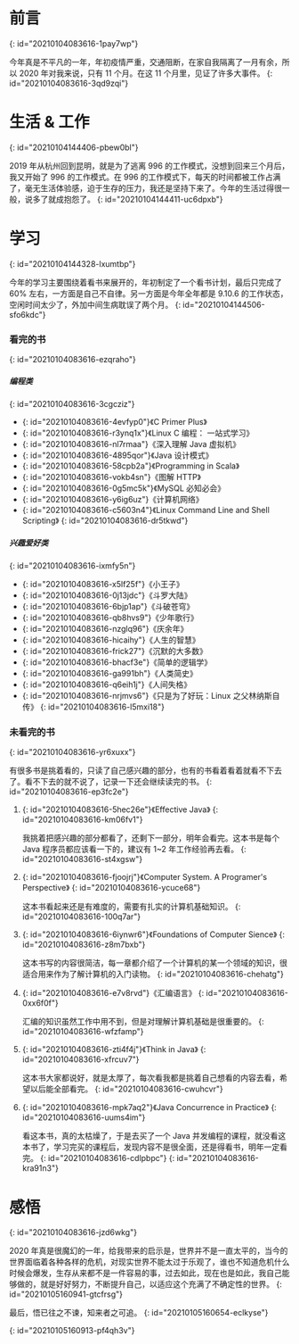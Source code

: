 # 前言
{: id="20210104083616-1pay7wp"}

今年真是不平凡的一年，年初疫情严重，交通阻断，在家自我隔离了一月有余，所以 2020 年对我来说，只有 11 个月。在这 11 个月里，见证了许多大事件。
{: id="20210104083616-3qd9zqi"}

# 生活 & 工作
{: id="20210104144406-pbew0bl"}

2019 年从杭州回到昆明，就是为了逃离 996 的工作模式，没想到回来三个月后，我又开始了 996 的工作模式。在 996 的工作模式下，每天的时间都被工作占满了，毫无生活体验感，迫于生存的压力，我还是坚持下来了。今年的生活过得很一般，说多了就成抱怨了。
{: id="20210104144411-uc6dpxb"}

# 学习
{: id="20210104144328-lxumtbp"}

今年的学习主要围绕着看书来展开的，年初制定了一个看书计划，最后只完成了 60% 左右，一方面是自己不自律。另一方面是今年全年都是 9.10.6 的工作状态，空闲时间太少了，外加中间生病耽误了两个月。
{: id="20210104144506-sfo6kdc"}

### 看完的书
{: id="20210104083616-ezqraho"}

##### 编程类
{: id="20210104083616-3cgcziz"}

- {: id="20210104083616-4evfyp0"}《C Primer Plus》
- {: id="20210104083616-r3ynq1x"}《Linux C 编程： 一站式学习》
- {: id="20210104083616-nl7rmaa"}《深入理解 Java 虚拟机》
- {: id="20210104083616-4895qor"}《Java 设计模式》
- {: id="20210104083616-58cpb2a"}《Programming in Scala》
- {: id="20210104083616-vokb4sn"}《图解 HTTP》
- {: id="20210104083616-0g5mc5k"}《MySQL 必知必会》
- {: id="20210104083616-y6ig6uz"}《计算机网络》
- {: id="20210104083616-c5603n4"}《Linux Command Line and Shell Scripting》
{: id="20210104083616-dr5tkwd"}

##### 兴趣爱好类
{: id="20210104083616-ixmfy5n"}

- {: id="20210104083616-x5lf25f"}《小王子》
- {: id="20210104083616-0j13jdc"}《斗罗大陆》
- {: id="20210104083616-6bjp1ap"}《斗破苍穹》
- {: id="20210104083616-qb8hvs9"}《少年歌行》
- {: id="20210104083616-nzglq96"}《庆余年》
- {: id="20210104083616-hicaihy"}《人生的智慧》
- {: id="20210104083616-frick27"}《沉默的大多数》
- {: id="20210104083616-bhacf3e"}《简单的逻辑学》
- {: id="20210104083616-ga991bh"}《人类简史》
- {: id="20210104083616-q6eih1j"}《人间失格》
- {: id="20210104083616-nrjmvs6"}《只是为了好玩：Linux 之父林纳斯自传》
{: id="20210104083616-l5mxi18"}

### 未看完的书
{: id="20210104083616-yr6xuxx"}

有很多书是挑着看的，只读了自己感兴趣的部分，也有的书看着看着就看不下去了。看不下去的就不说了，记录一下还会继续读完的书。
{: id="20210104083616-ep3fc2e"}

1. {: id="20210104083616-5hec26e"}《Effective Java》
   {: id="20210104083616-km06fv1"}

   我挑着把感兴趣的部分都看了，还剩下一部分，明年会看完。这本书是每个 Java 程序员都应该看一下的，建议有 1~2 年工作经验再去看。
   {: id="20210104083616-st4xgsw"}
2. {: id="20210104083616-fjoojrj"}《Computer System. A Programer's Perspective》
   {: id="20210104083616-ycuce68"}

   这本书看起来还是有难度的，需要有扎实的计算机基础知识。
   {: id="20210104083616-100q7ar"}
3. {: id="20210104083616-6iynwr6"}《Foundations of Computer Sience》
   {: id="20210104083616-z8m7bxb"}

   这本书写的内容很简洁，每一章都介绍了一个计算机的某一个领域的知识，很适合用来作为了解计算机的入门读物。
   {: id="20210104083616-chehatg"}
4. {: id="20210104083616-e7v8rvd"}《汇编语言》
   {: id="20210104083616-0xx6f0f"}

   汇编的知识虽然工作中用不到，但是对理解计算机基础是很重要的。
   {: id="20210104083616-wfzfamp"}
5. {: id="20210104083616-zti4f4j"}《Think in Java》
   {: id="20210104083616-xfrcuv7"}

   这本书大家都说好，就是太厚了，每次看我都是挑着自己想看的内容去看，希望以后能全部看完。
   {: id="20210104083616-cwuhcvr"}
6. {: id="20210104083616-mpk7aq2"}《Java Concurrence in Practice》
   {: id="20210104083616-uums4im"}

   看这本书，真的太枯燥了，于是去买了一个 Java 并发编程的课程，就没看这本书了，学习完买的课程后，发现内容不是很全面，还是得看书，明年一定看完。
   {: id="20210104083616-cdlpbpc"}
{: id="20210104083616-kra91n3"}

# 感悟
{: id="20210104083616-jzd6wkg"}

2020 年真是很魔幻的一年，给我带来的启示是，世界并不是一直太平的，当今的世界面临着各种各样的危机，对现实世界不能太过于乐观了，谁也不知道危机什么时候会爆发，生存从来都不是一件容易的事，过去如此，现在也是如此，我自己能够做的，就是好好努力，不断提升自己，以适应这个充满了不确定性的世界。
{: id="20210105160941-gtcfrsg"}

最后，悟已往之不谏，知来者之可追。
{: id="20210105160654-eclkyse"}

{: id="20210105160913-pf4qh3v"}
